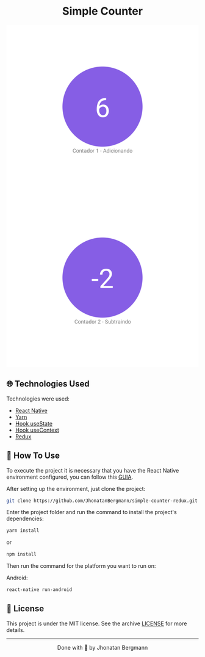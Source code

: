 <h1 align="center">
  Simple Counter
  <br>
</h1>

<p align="center">
  <img src="readme/screenshot.png" alt="img" >
</p>

## 🌐 Technologies Used
Technologies were used:

- [React Native](https://reactnative.dev/)
- [Yarn](https://yarnpkg.com/)
- [Hook useState](https://pt-br.reactjs.org/docs/hooks-state.html)
- [Hook useContext](https://pt-br.reactjs.org/docs/hooks-reference.html#usecontext)
- [Redux](https://redux.js.org/)

## 📱 How To Use 

To execute the project it is necessary that you have the React Native environment configured, you can follow this [GUIA](https://reactnative.dev/docs/environment-setup).

After setting up the environment, just clone the project:

```sh
git clone https://github.com/JhonatanBergmann/simple-counter-redux.git
```

Enter the project folder and run the command to install the project's dependencies:

```sh
yarn install
```
or
```sh
npm install
```

Then run the command for the platform you want to run on:

Android:

```sh
react-native run-android
```

## 📝 License

This project is under the MIT license. See the archive [LICENSE](LICENSE) for more details.

---

<p align="center">
 Done with 💜 by Jhonatan Bergmann
</p>
